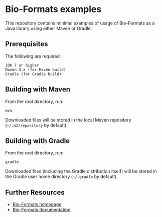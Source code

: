 Bio-Formats examples
====================

This repository contains minimal examples of usage of Bio-Formats as a Java
library using either Maven or Gradle.

Prerequisites
-------------

The following are required:

    JDK 7 or higher
    Maven 3.x (for Maven build)
    Gradle (for Gradle build)

Building with Maven
-------------------

From the root directory, run:

    mvn

Downloaded files will be stored in the local Maven repository
(`~/.m2/repository` by default).

Building with Gradle
--------------------

From the root directory, run:

    gradle

Downloaded files (including the Gradle distribution itself) will be stored in
the Gradle user home directory (`~/.gradle` by default).


Further Resources
-----------------

- [Bio-Formats homepage](https://www.openmicroscopy.org/bio-formats)
- [Bio-Formats documentation](https://docs.openmicroscopy.org/latest/bio-formats/)
